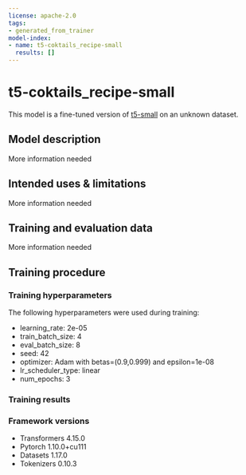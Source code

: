 ```yaml
---
license: apache-2.0
tags:
- generated_from_trainer
model-index:
- name: t5-coktails_recipe-small
  results: []
---
```


<!-- This model card has been generated automatically according to the information the Trainer had access to. You
should probably proofread and complete it, then remove this comment. -->

# t5-coktails_recipe-small

This model is a fine-tuned version of [t5-small](https://huggingface.co/t5-small) on an unknown dataset.

## Model description

More information needed

## Intended uses & limitations

More information needed

## Training and evaluation data

More information needed

## Training procedure

### Training hyperparameters

The following hyperparameters were used during training:
- learning_rate: 2e-05
- train_batch_size: 4
- eval_batch_size: 8
- seed: 42
- optimizer: Adam with betas=(0.9,0.999) and epsilon=1e-08
- lr_scheduler_type: linear
- num_epochs: 3

### Training results



### Framework versions

- Transformers 4.15.0
- Pytorch 1.10.0+cu111
- Datasets 1.17.0
- Tokenizers 0.10.3

